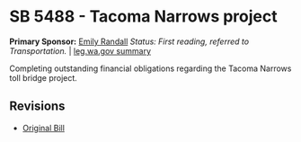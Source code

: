 # SB 5488 - Tacoma Narrows project
**Primary Sponsor:** [Emily Randall](/person/leg/randall_em.md)
*Status: First reading, referred to Transportation.* | [leg.wa.gov summary](https://app.leg.wa.gov/billsummary?BillNumber=5488&Year=2021)

Completing outstanding financial obligations regarding the Tacoma Narrows toll bridge project.

## Revisions
* [Original Bill](1/)